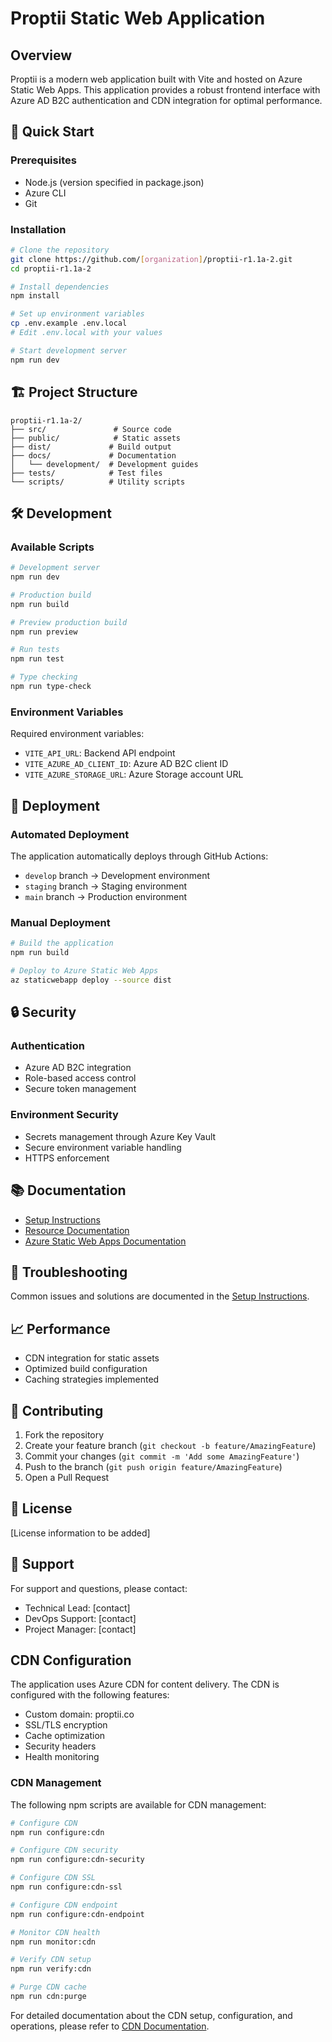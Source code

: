 # Proptii Static Web Application

## Overview
Proptii is a modern web application built with Vite and hosted on Azure Static Web Apps. This application provides a robust frontend interface with Azure AD B2C authentication and CDN integration for optimal performance.

## 🚀 Quick Start

### Prerequisites
- Node.js (version specified in package.json)
- Azure CLI
- Git

### Installation
```bash
# Clone the repository
git clone https://github.com/[organization]/proptii-r1.1a-2.git
cd proptii-r1.1a-2

# Install dependencies
npm install

# Set up environment variables
cp .env.example .env.local
# Edit .env.local with your values

# Start development server
npm run dev
```

## 🏗️ Project Structure
```
proptii-r1.1a-2/
├── src/               # Source code
├── public/            # Static assets
├── dist/             # Build output
├── docs/             # Documentation
│   └── development/  # Development guides
├── tests/            # Test files
└── scripts/          # Utility scripts
```

## 🛠️ Development

### Available Scripts
```bash
# Development server
npm run dev

# Production build
npm run build

# Preview production build
npm run preview

# Run tests
npm run test

# Type checking
npm run type-check
```

### Environment Variables
Required environment variables:
- `VITE_API_URL`: Backend API endpoint
- `VITE_AZURE_AD_CLIENT_ID`: Azure AD B2C client ID
- `VITE_AZURE_STORAGE_URL`: Azure Storage account URL

## 🚀 Deployment

### Automated Deployment
The application automatically deploys through GitHub Actions:
- `develop` branch → Development environment
- `staging` branch → Staging environment
- `main` branch → Production environment

### Manual Deployment
```bash
# Build the application
npm run build

# Deploy to Azure Static Web Apps
az staticwebapp deploy --source dist
```

## 🔒 Security

### Authentication
- Azure AD B2C integration
- Role-based access control
- Secure token management

### Environment Security
- Secrets management through Azure Key Vault
- Secure environment variable handling
- HTTPS enforcement

## 📚 Documentation
- [Setup Instructions](docs/development/DevtoProd-290425/03-Dev%20A-%20Steps/05A02-Setup-Instructions.md)
- [Resource Documentation](docs/development/DevtoProd-290425/03-Dev%20A-%20Steps/05A01-Resource-Documentation.md)
- [Azure Static Web Apps Documentation](https://docs.microsoft.com/azure/static-web-apps)

## 🔧 Troubleshooting
Common issues and solutions are documented in the [Setup Instructions](docs/development/DevtoProd-290425/03-Dev%20A-%20Steps/05A02-Setup-Instructions.md#troubleshooting-steps).

## 📈 Performance
- CDN integration for static assets
- Optimized build configuration
- Caching strategies implemented

## 🤝 Contributing
1. Fork the repository
2. Create your feature branch (`git checkout -b feature/AmazingFeature`)
3. Commit your changes (`git commit -m 'Add some AmazingFeature'`)
4. Push to the branch (`git push origin feature/AmazingFeature`)
5. Open a Pull Request

## 📝 License
[License information to be added]

## 👥 Support
For support and questions, please contact:
- Technical Lead: [contact]
- DevOps Support: [contact]
- Project Manager: [contact]

## CDN Configuration

The application uses Azure CDN for content delivery. The CDN is configured with the following features:

- Custom domain: proptii.co
- SSL/TLS encryption
- Cache optimization
- Security headers
- Health monitoring

### CDN Management

The following npm scripts are available for CDN management:

```bash
# Configure CDN
npm run configure:cdn

# Configure CDN security
npm run configure:cdn-security

# Configure CDN SSL
npm run configure:cdn-ssl

# Configure CDN endpoint
npm run configure:cdn-endpoint

# Monitor CDN health
npm run monitor:cdn

# Verify CDN setup
npm run verify:cdn

# Purge CDN cache
npm run cdn:purge
```

For detailed documentation about the CDN setup, configuration, and operations, please refer to [CDN Documentation](docs/development/CDN-Documentation.md).
